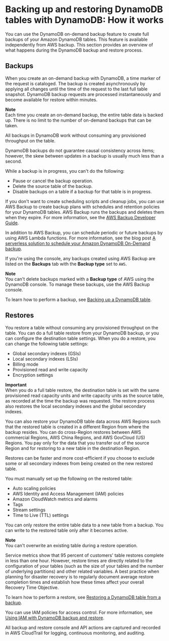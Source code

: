# Backing up and restoring DynamoDB tables with DynamoDB: How it works<a name="CreateBackup"></a>

You can use the DynamoDB on\-demand backup feature to create full backups of your Amazon DynamoDB tables\. This feature is available independently from AWS backup\. This section provides an overview of what happens during the DynamoDB backup and restore process\.

## Backups<a name="CreateBackup_HowItWorks"></a>

When you create an on\-demand backup with DynamoDB, a time marker of the request is cataloged\. The backup is created asynchronously by applying all changes until the time of the request to the last full table snapshot\. DynamoDB backup requests are processed instantaneously and become available for restore within minutes\.

**Note**  
Each time you create an on\-demand backup, the entire table data is backed up\. There is no limit to the number of on\-demand backups that can be taken\.

All backups in DynamoDB work without consuming any provisioned throughput on the table\.

DynamoDB backups do not guarantee causal consistency across items; however, the skew between updates in a backup is usually much less than a second\.

While a backup is in progress, you can't do the following:
+ Pause or cancel the backup operation\.
+ Delete the source table of the backup\.
+ Disable backups on a table if a backup for that table is in progress\.

If you don't want to create scheduling scripts and cleanup jobs, you can use AWS Backup to create backup plans with schedules and retention policies for your DynamoDB tables\. AWS Backup runs the backups and deletes them when they expire\. For more information, see the [AWS Backup Developer Guide](https://docs.aws.amazon.com/aws-backup/latest/devguide/whatisbackup.html)\.

In addition to AWS Backup, you can schedule periodic or future backups by using AWS Lambda functions\. For more information, see the blog post [A serverless solution to schedule your Amazon DynamoDB On\-Demand backup](https://aws.amazon.com/blogs/database/a-serverless-solution-to-schedule-your-amazon-dynamodb-on-demand-backup/)\.

If you're using the console, any backups created using AWS Backup are listed on the **Backups** tab with the **Backup type** set to `AWS`\.

**Note**  
You can't delete backups marked with a **Backup type** of AWS using the DynamoDB console\. To manage these backups, use the AWS Backup console\.

To learn how to perform a backup, see [Backing up a DynamoDB table](Backup.Tutorial.md)\.

## Restores<a name="CreateBackup_HowItWorks-restore"></a>

You restore a table without consuming any provisioned throughput on the table\. You can do a full table restore from your DynamoDB backup, or you can configure the destination table settings\. When you do a restore, you can change the following table settings:
+ Global secondary indexes \(GSIs\)
+ Local secondary indexes \(LSIs\)
+ Billing mode
+ Provisioned read and write capacity
+ Encryption settings

**Important**  
When you do a full table restore, the destination table is set with the same provisioned read capacity units and write capacity units as the source table, as recorded at the time the backup was requested\. The restore process also restores the local secondary indexes and the global secondary indexes\.

You can also restore your DynamoDB table data across AWS Regions such that the restored table is created in a different Region from where the backup resides\. You can do cross\-Region restores between AWS commercial Regions, AWS China Regions, and AWS GovCloud \(US\) Regions\. You pay only for the data that you transfer out of the source Region and for restoring to a new table in the destination Region\.

Restores can be faster and more cost\-efficient if you choose to exclude some or all secondary indexes from being created on the new restored table\.

You must manually set up the following on the restored table:
+ Auto scaling policies
+ AWS Identity and Access Management \(IAM\) policies
+ Amazon CloudWatch metrics and alarms
+ Tags
+ Stream settings
+ Time to Live \(TTL\) settings

You can only restore the entire table data to a new table from a backup\. You can write to the restored table only after it becomes active\.

**Note**  
 You can't overwrite an existing table during a restore operation\.

Service metrics show that 95 percent of customers' table restores complete in less than one hour\. However, restore times are directly related to the configuration of your tables \(such as the size of your tables and the number of underlying partitions\) and other related variables\. A best practice when planning for disaster recovery is to regularly document average restore completion times and establish how these times affect your overall Recovery Time Objective\.

To learn how to perform a restore, see [Restoring a DynamoDB table from a backup](Restore.Tutorial.md)\.

You can use IAM policies for access control\. For more information, see [Using IAM with DynamoDB backup and restore](backuprestore_IAM.md)\.

All backup and restore console and API actions are captured and recorded in AWS CloudTrail for logging, continuous monitoring, and auditing\.